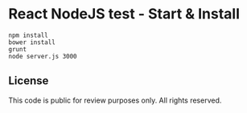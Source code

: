 # React NodeJS test - Start & Install

```
npm install
bower install
grunt
node server.js 3000
```

## License

This code is public for review purposes only. All rights reserved.
